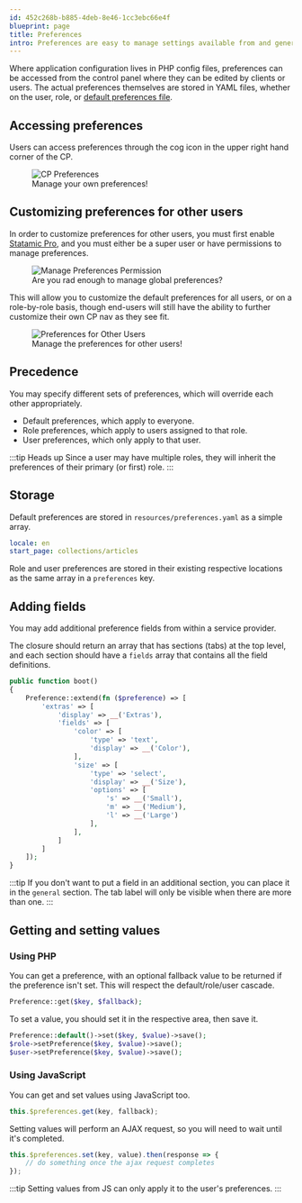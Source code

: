 ```yaml
---
id: 452c268b-b885-4deb-8e46-1cc3ebc66e4f
blueprint: page
title: Preferences
intro: Preferences are easy to manage settings available from and generally affecting only the inside of the control panel. They can be set differently per-user, role, and globally.
---
```

Where application configuration lives in PHP config files, preferences can be accessed from the control panel where they can be edited by clients or users. The actual preferences themselves are stored in YAML files, whether on the user, role, or [default preferences file](#storage).

## Accessing preferences

Users can access preferences through the cog icon in the upper right hand corner of the CP.

<figure>
    <img src="/img/preferences-nav-item.png" alt="CP Preferences">
    <figcaption>Manage your own preferences!</figcaption>
</figure>

## Customizing preferences for other users

In order to customize preferences for other users, you must first enable [Statamic Pro](/tips/how-to-enable-statamic-pro), and you must either be a super user or have permissions to manage preferences.

<figure>
    <img src="/img/manage-preferences-permission.png" alt="Manage Preferences Permission">
    <figcaption>Are you rad enough to manage global preferences?</figcaption>
</figure>

This will allow you to customize the default preferences for all users, or on a role-by-role basis, though end-users will still have the ability to further customize their own CP nav as they see fit.

<figure>
    <img src="/img/preferences-other-users.png" alt="Preferences for Other Users">
    <figcaption>Manage the preferences for other users!</figcaption>
</figure>


## Precedence

You may specify different sets of preferences, which will override each other appropriately.

- Default preferences, which apply to everyone.
- Role preferences, which apply to users assigned to that role.
- User preferences, which only apply to that user.

:::tip Heads up
Since a user may have multiple roles, they will inherit the preferences of their primary (or first) role.
:::

## Storage

Default preferences are stored in `resources/preferences.yaml` as a simple array.

```yaml
locale: en
start_page: collections/articles
```

Role and user preferences are stored in their existing respective locations as the same array in a `preferences` key.


## Adding fields

You may add additional preference fields from within a service provider.

The closure should return an array that has sections (tabs) at the top level, and each section should have a `fields` array that contains all the field definitions.

```php
public function boot()
{
    Preference::extend(fn ($preference) => [
        'extras' => [
            'display' => __('Extras'),
            'fields' => [
                'color' => [
                    'type' => 'text',
                    'display' => __('Color'),
                ],
                'size' => [
                    'type' => 'select',
                    'display' => __('Size'),
                    'options' => [
                        's' => __('Small'),
                        'm' => __('Medium'),
                        'l' => __('Large')
                    ],
                ],
            ]
        ]
    ]);
}
```

:::tip
If you don't want to put a field in an additional section, you can place it in the `general` section. The tab label will only be visible when there are more than one.
:::

## Getting and setting values

### Using PHP

You can get a preference, with an optional fallback value to be returned if the preference isn't set. This will respect the default/role/user cascade.

```php
Preference::get($key, $fallback);
```

To set a value, you should set it in the respective area, then save it.

```php
Preference::default()->set($key, $value)->save();
$role->setPreference($key, $value)->save();
$user->setPreference($key, $value)->save();
```

### Using JavaScript

You can get and set values using JavaScript too.

```js
this.$preferences.get(key, fallback);
```

Setting values will perform an AJAX request, so you will need to wait until it's completed.

```js
this.$preferences.set(key, value).then(response => {
    // do something once the ajax request completes
});
```

:::tip
Setting values from JS can only apply it to the user's preferences.
:::
